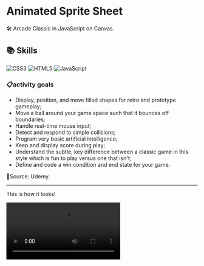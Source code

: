 # Animated Sprite Sheet
:hammer_and_wrench: Arcade Classic in JavaScript on Canvas.

## :books: Skills
![CSS3](https://img.shields.io/badge/CSS3-1572B6?style=for-the-badge&logo=css3&logoColor=white)
![HTML5](https://img.shields.io/badge/HTML5-E34F26?style=for-the-badge&logo=html5&logoColor=white)
![JavaScript](https://img.shields.io/badge/JavaScript-F7DF1E?style=for-the-badge&logo=javascript&logoColor=black)

### 📋activity goals
- Display, position, and move filled shapes for retro and prototype gameplay;
- Move a ball around your game space such that it bounces off boundaries;
- Handle real-time mouse input;
- Detect and respond to simple collisions;
- Program very basic artificial intelligence;
- Keep and display score during play;
- Understand the subtle, key difference between a classic game in this style which is fun to play versus one that isn't;
- Define and code a win condition and end state for your game.

:mag_right:Source: Udemy.

------

This is how it looks!

![mp4](/img/img-arcadegame.mp4)
